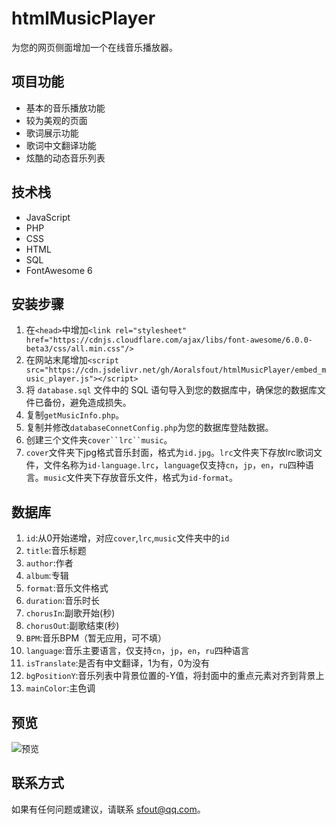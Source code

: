 # htmlMusicPlayer

为您的网页侧面增加一个在线音乐播放器。

## 项目功能

- 基本的音乐播放功能
- 较为美观的页面
- 歌词展示功能
- 歌词中文翻译功能
- 炫酷的动态音乐列表

## 技术栈

- JavaScript
- PHP
- CSS
- HTML
- SQL
- FontAwesome 6

## 安装步骤

1. 在`<head>`中增加`<link rel="stylesheet" href="https://cdnjs.cloudflare.com/ajax/libs/font-awesome/6.0.0-beta3/css/all.min.css"/>`
2. 在网站末尾增加`<script src="https://cdn.jsdelivr.net/gh/Aoralsfout/htmlMusicPlayer/embed_music_player.js"></script>`
3. 将 `database.sql` 文件中的 SQL 语句导入到您的数据库中，确保您的数据库文件已备份，避免造成损失。
4. 复制`getMusicInfo.php`。
5. 复制并修改`databaseConnetConfig.php`为您的数据库登陆数据。
6. 创建三个文件夹`cover``lrc``music`。
7. `cover`文件夹下jpg格式音乐封面，格式为`id.jpg`。`lrc`文件夹下存放lrc歌词文件，文件名称为`id-language.lrc`，`language`仅支持`cn`，`jp`，`en`，`ru`四种语言。`music`文件夹下存放音乐文件，格式为`id-format`。

## 数据库

1. `id`:从0开始递增，对应`cover`,`lrc`,`music`文件夹中的`id`
2. `title`:音乐标题
3. `author`:作者
4. `album`:专辑
5. `format`:音乐文件格式
6. `duration`:音乐时长
7. `chorusIn`:副歌开始(秒)
8. `chorusOut`:副歌结束(秒)
9. `BPM`:音乐BPM（暂无应用，可不填）
10. `language`:音乐主要语言，仅支持`cn`，`jp`，`en`，`ru`四种语言
11. `isTranslate`:是否有中文翻译，1为有，0为没有
12. `bgPositionY`:音乐列表中背景位置的-Y值，将封面中的重点元素对齐到背景上
13. `mainColor`:主色调

## 预览

![预览](https://cdn.jsdelivr.net/gh/Aoralsfout/htmlMusicPlayer/perview.jpg)

## 联系方式
如果有任何问题或建议，请联系 sfout@qq.com。

